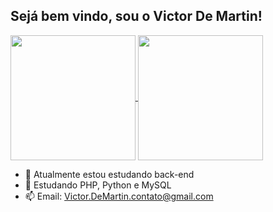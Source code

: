## Sejá bem vindo, sou o Victor De Martin! 

<a href="https://github.com/VictorDMartin/github-readme-stats">
  <img height=200 align="center" src="https://github-readme-stats.vercel.app/api?username=VictorDMartin&show_icons=true&theme=transparent&card_width=10" />
</a>
<a href="https://github.com/VictorDMartin/convoychat">
  <img height=200 align="center" src="https://github-readme-stats.vercel.app/api/top-langs?username=VictorDMartin&layout=compact&langs_count=8&card_width=10&show_icons=true&theme=transparent" />
</a>



- 🔭 Atualmente estou estudando back-end
- 🌱 Estudando PHP, Python e MySQL
- 📫 Email: Victor.DeMartin.contato@gmail.com


